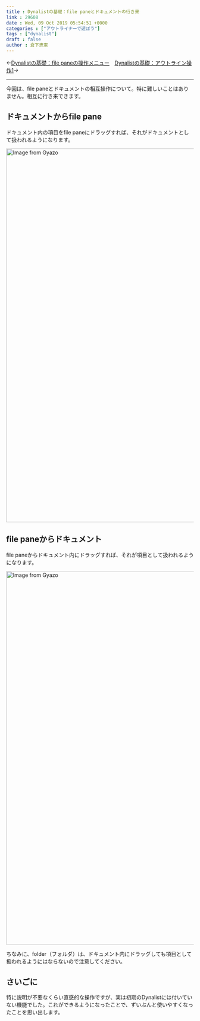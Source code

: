 ```yaml
---
title : Dynalistの基礎：file paneとドキュメントの行き来
link : 29608
date : Wed, 09 Oct 2019 05:54:51 +0000
categories : ["アウトライナーで遊ぼう"]
tags : ["dynalist"]
draft : false
author : 倉下忠憲
---
```


←<a href="https://rashita.net/blog/?p=29600">Dynalistの基礎：file paneの操作メニュー</a>　<a href="https://rashita.net/blog/?p=29622">Dynalistの基礎：アウトライン操作1</a>→

<hr />

今回は、file paneとドキュメントの相互操作について。特に難しいことはありません。相互に行き来できます。

<h2>ドキュメントからfile pane</h2>

ドキュメント内の項目をfile paneにドラッグすれば、それがドキュメントとして扱われるようになります。

<a href="https://gyazo.com/f421d7f14c07ce949cc0c2b14354dffb"><img src="https://i.gyazo.com/f421d7f14c07ce949cc0c2b14354dffb.gif" alt="Image from Gyazo" width="1000"/></a>

<h2>file paneからドキュメント</h2>

file paneからドキュメント内にドラッグすれば、それが項目として扱われるようになります。

<a href="https://gyazo.com/f06080848c04e40b96d7be4f432ef08b"><img src="https://i.gyazo.com/f06080848c04e40b96d7be4f432ef08b.gif" alt="Image from Gyazo" width="1000"/></a>

ちなみに、folder（フォルダ）は、ドキュメント内にドラッグしても項目として扱われるようにはならないので注意してください。

<h2>さいごに</h2>

特に説明が不要なくらい直感的な操作ですが、実は初期のDynalistには付いていない機能でした。これができるようになったことで、ずいぶんと使いやすくなったことを思い出します。


